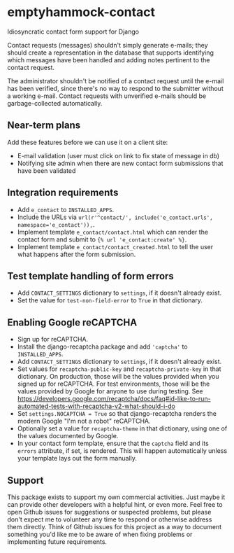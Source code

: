 # emptyhammock-contact

Idiosyncratic contact form support for Django

Contact requests (messages) shouldn't simply generate e-mails; they should create
a representation in the database that supports identifying which messages
have been handled and adding notes pertinent to the contact request.

The administrator shouldn't be notified of a contact request until the e-mail has
been verified, since there's no way to respond to the submitter without a
working e-mail.  Contact requests with unverified e-mails should be
garbage-collected automatically.

## Near-term plans

Add these features before we can use it on a client site:

* E-mail validation (user must click on link to fix state of message in db)
* Notifying site admin when there are new contact form submissions that have
  been validated

## Integration requirements

* Add `e_contact` to `INSTALLED_APPS`.
* Include the URLs via `url(r'^contact/', include('e_contact.urls', namespace='e_contact')),`.
* Implement template `e_contact/contact.html` which can render the
  contact form and submit to `{% url 'e_contact:create' %}`.
* Implement template `e_contact/contact_created.html` to tell the user
  what happens after the form submission.

## Test template handling of form errors

* Add `CONTACT_SETTINGS` dictionary to `settings`, if it doesn't already exist.
* Set the value for `test-non-field-error` to `True` in that dictionary.

## Enabling Google reCAPTCHA

* Sign up for reCAPTCHA.
* Install the django-recaptcha package and add `'captcha'` to `INSTALLED_APPS`.
* Add `CONTACT_SETTINGS` dictionary to `settings`, if it doesn't already exist.
* Set values for `recaptcha-public-key` and `recaptcha-private-key` in that
  dictionary.  On production, those will be the values provided when you signed
  up for reCAPTCHA.  For test environments, those will be the values provided
  by Google for anyone to use during testing.  See
  https://developers.google.com/recaptcha/docs/faq#id-like-to-run-automated-tests-with-recaptcha-v2-what-should-i-do
* Set `settings.NOCAPTCHA = True` so that django-recaptcha renders the modern
  Google "I'm not a robot" reCAPTCHA.
* Optionally set a value for `recaptcha-theme` in that dictionary, using one of
  the values documented by Google.
* In your contact form template, ensure that the `captcha` field and its
  `errors` attribute, if set, is rendered.
  This will happen automatically unless your template lays out the form
  manually.

## Support

This package exists to support my own commercial activities.  Just maybe it can
provide other developers with a helpful hint, or even more.  Feel free to open
Github issues for suggestions or suspected problems, but please don't expect me
to volunteer any time to respond or otherwise address them directly.  Think of
Github issues for this project as a way to document something you'd like me to
be aware of when fixing problems or implementing future requirements.
